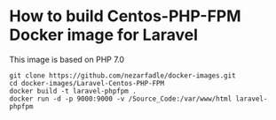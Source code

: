 # How to build Centos-PHP-FPM Docker image for Laravel

This image is based on PHP 7.0

```git clone https://github.com/nezarfadle/docker-images.git```   
```cd docker-images/Laravel-Centos-PHP-FPM```  
```docker build -t laravel-phpfpm .```  
```docker run -d -p 9000:9000 -v /Source_Code:/var/www/html laravel-phpfpm```  

